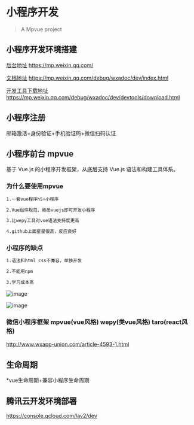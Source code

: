 # 小程序开发

> A Mpvue project

## 小程序开发环境搭建

[后台地址](https://mp.weixin.qq.com/)
https://mp.weixin.qq.com/

[文档地址](https://mp.weixin.qq.com/debug/wxadoc/dev/index.html)
https://mp.weixin.qq.com/debug/wxadoc/dev/index.html

[开发工具下载地址](https://mp.weixin.qq.com/debug/wxadoc/dev/devtools/download.html)
https://mp.weixin.qq.com/debug/wxadoc/dev/devtools/download.html

## 小程序注册
邮箱激活+身份验证+手机验证码+微信扫码认证

## 小程序前台 mpvue
基于 Vue.js 的小程序开发框架，从底层支持 Vue.js 语法和构建工具体系。

### 为什么要使用mpvue
``` bash
1.一套vue程序h5+小程序

2.Vue组件规范，熟悉vuejs即可开发小程序

3.比wepy工具对vue语法支持度更高

4.github上面星星很高，反应良好
```

### 小程序的缺点
``` bash
1.语法和html css不兼容，单独开发

2.不能用npm

3.学习成本高
```

![image](https://user-images.githubusercontent.com/19573429/48485940-1d863900-e855-11e8-8828-4927274026a1.png)

![image](https://user-images.githubusercontent.com/19573429/48486079-70f88700-e855-11e8-8e3b-620187704cab.png)


### 微信小程序框架 mpvue(vue风格) wepy(类vue风格) taro(react风格)
http://www.wxapp-union.com/article-4593-1.html

## 生命周期
*vue生命周期+兼容小程序生命周期

## 腾讯云开发环境部署
https://console.qcloud.com/lav2/dev









